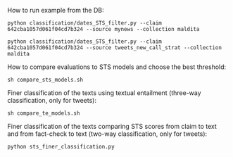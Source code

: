 
How to run example from the DB:

```
python classification/dates_STS_filter.py --claim 642cba1057d061f04cd7b324 --source mynews --collection maldita

python classification/dates_STS_filter.py --claim 642cba1057d061f04cd7b324 --source tweets_new_call_strat --collection maldita
```

How to compare evaluations to STS models and choose the best threshold:

```
sh compare_sts_models.sh
```

Finer classification of the texts using textual entailment (three-way classification, only for tweets):

```
sh compare_te_models.sh
```

Finer classification of the texts comparing STS scores from claim to text and from fact-check to text (two-way classification, only for tweets):

```
python sts_finer_classification.py
```